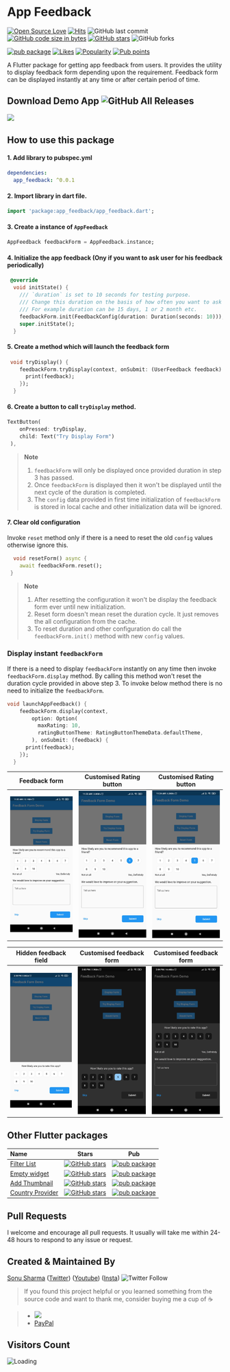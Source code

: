# App Feedback

[![Open Source Love](https://badges.frapsoft.com/os/v2/open-source.svg?v=103)](https://github.com/TheAlphamerc/app_feedback)
[![Hits](https://hits.seeyoufarm.com/api/count/incr/badge.svg?url=https%3A%2F%2Fgithub.com%2FTheAlphamerc%2Fapp_feedback&count_bg=%2379C83D&title_bg=%23555555&icon=&icon_color=%23E7E7E7&title=hits&edge_flat=false)](https://hits.seeyoufarm.com)
![GitHub last commit](https://img.shields.io/github/last-commit/TheAlphamerc/app_feedback)
[![GitHub code size in bytes](https://img.shields.io/github/languages/code-size/TheAlphamerc/app_feedback.svg)](https://github.com/TheAlphamerc/app_feedback)
[![GitHub stars](https://img.shields.io/github/stars/Thealphamerc/app_feedback?style=social)](https://github.com/login?return_to=https://github.com/TheAlphamerc/app_feedback) 
![GitHub forks](https://img.shields.io/github/forks/TheAlphamerc/app_feedback?style=social)

[![pub package](https://img.shields.io/pub/v/app_feedback?color=blue)](https://pub.dev/packages/app_feedback) 
[![Likes](https://badges.bar/app_feedback/likes)](https://pub.dev/packages/app_feedback/score)
[![Popularity](https://badges.bar/app_feedback/popularity)](https://pub.dev/packages/app_feedback/score)
[![Pub points](https://badges.bar/app_feedback/pub%20points)](https://pub.dev/packages/app_feedback/score)

A Flutter package for getting app feedback from users. It provides the utility to display feedback form depending upon the requirement. 
Feedback form can be displayed instantly at any time or after certain period of time.

## Download Demo App ![GitHub All Releases](https://img.shields.io/github/downloads/Thealphamerc/app_feedback/total?color=green)
<a href="https://github.com/TheAlphamerc/app_feedback/releases/download/v0.0.1/app-release.apk"><img src="https://playerzon.com/asset/download.png" width="200"></img></a>

## How to use this package

#### 1. Add library to pubspec.yml
```yaml
dependencies:
  app_feedback: ^0.0.1
```

#### 2. Import library in dart file.

```dart
import 'package:app_feedback/app_feedback.dart';
```

#### 3. Create a instance of `AppFeedback`

```dart
AppFeedback feedbackForm = AppFeedback.instance;
```

#### 4. Initialize the app feedback (Ony if you want to ask user for his feedback periodically)

```dart
 @override
  void initState() {
    /// `duration` is set to 10 seconds for testing purpose.
    /// Change this duration on the basis of how often you want to ask user for his feedback.
    /// For example duration can be 15 days, 1 or 2 month etc.
    feedbackForm.init(FeedbackConfig(duration: Duration(seconds: 10)));
    super.initState();
  }
```

#### 5. Create a method which will launch the feedback form

```dart
 void tryDisplay() {
    feedbackForm.tryDisplay(context, onSubmit: (UserFeedback feedback) {
      print(feedback);
    });
  }
```

#### 6. Create a button to call `tryDisplay` method.

```dart
TextButton(
    onPressed: tryDisplay,
    child: Text("Try Display Form")
 ),
```

> **Note**
>
> 1. `feedbackForm` will only be displayed once provided duration in step 3 has passed.
> 2. Once `feedbackForm` is displayed then it won't be displayed until the next cycle of the duration is completed.
> 3. The `config` data provided in first time initialization of `feedbackForm` is stored in local cache and other initialization data will be ignored.

#### 7. Clear old configuration

Invoke `reset` method only if there is a need to reset the old `config` values otherwise ignore this.

```dart
  void resetForm() async {
    await feedbackForm.reset();
 }

```

> **Note**
>
> 1. After resetting the configuration it won't be display the feedback form ever until new initialization.
> 2. Reset form doesn't mean reset the duration cycle. It just removes the all configuration from the cache.
> 3. To reset duration and other configuration do call the `feedbackForm.init()` method with new `config` values.

### Display instant `feedbackForm`

If there is a need to display `feedbackForm` instantly on any time then invoke `feedbackForm.display` method.
By calling this method won't reset the duration cycle provided in above step 3.
To invoke below method there is no need to initialize the `feedbackForm`.

```dart
void launchAppFeedback() {
    feedbackForm.display(context,
        option: Option(
          maxRating: 10,
          ratingButtonTheme: RatingButtonThemeData.defaultTheme,
        ), onSubmit: (feedback) {
      print(feedback);
    });
  }
```


Feedback form |  Customised Rating button        |  Customised Rating button         
:-------------------------:|:-------------------------:|:-------------------------:
![](https://github.com/TheAlphamerc/app_feedback/blob/main/screenshots/screenshot-1.jpg?raw=true)|![](https://github.com/TheAlphamerc/app_feedback/blob/main/screenshots/screenshot-2.jpg?raw=true)|![](https://github.com/TheAlphamerc/app_feedback/blob/main/screenshots/screenshot-3.jpg?raw=true)

Hidden feedback field    |  Customised feedback form     |  Customised feedback form    
:-------------------------:|:-------------------------:|:-------------------------:
![](https://github.com/TheAlphamerc/app_feedback/blob/main/screenshots/screenshot-4.jpg?raw=true)|![](https://github.com/TheAlphamerc/app_feedback/blob/main/screenshots/screenshot-6.jpg?raw=true)|![](https://github.com/TheAlphamerc/app_feedback/blob/main/screenshots/screenshot-5.jpg?raw=true)

## Other Flutter packages

| Name                                                                          | Stars                                                                                                                                                                                                          | Pub                                                                                                                   |
| :---------------------------------------------------------------------------- | -------------------------------------------------------------------------------------------------------------------------------------------------------------------------------------------------------------- | --------------------------------------------------------------------------------------------------------------------- |
| [Filter List](https://github.com/TheAlphamerc/flutter_plugin_filter_list)     | [![GitHub stars](https://img.shields.io/github/stars/Thealphamerc/flutter_plugin_filter_list?style=social)](https://github.com/login?return_to=https://github.com/TheAlphamerc/flutter_plugin_filter_list)     | [![pub package](https://img.shields.io/pub/v/empty_widget?color=blue)](https://pub.dev/packages/filter_list)          |
| [Empty widget](https://github.com/TheAlphamerc/empty_widget)                  | [![GitHub stars](https://img.shields.io/github/stars/Thealphamerc/empty_widget?style=social)](https://github.com/login?return_to=https://github.com/TheAlphamerc/empty_widget)                                 | [![pub package](https://img.shields.io/pub/v/empty_widget?color=blue)](https://pub.dev/packages/empty_widget)         |
| [Add Thumbnail](https://github.com/TheAlphamerc/flutter_plugin_add_thumbnail) | [![GitHub stars](https://img.shields.io/github/stars/Thealphamerc/flutter_plugin_add_thumbnail?style=social)](https://github.com/login?return_to=https://github.com/TheAlphamerc/flutter_plugin_add_thumbnail) | [![pub package](https://img.shields.io/pub/v/add_thumbnail?color=blue)](https://pub.dev/packages/add_thumbnail)       |
| [Country Provider](https://github.com/TheAlphamerc/country_provider)          | [![GitHub stars](https://img.shields.io/github/stars/Thealphamerc/country_provider?style=social)](https://github.com/login?return_to=https://github.com/TheAlphamerc/country_provider)                         | [![pub package](https://img.shields.io/pub/v/country_provider?color=blue)](https://pub.dev/packages/country_provider) |

## Pull Requests

I welcome and encourage all pull requests. It usually will take me within 24-48 hours to respond to any issue or request.

## Created & Maintained By

[Sonu Sharma](https://github.com/TheAlphamerc) ([Twitter](https://www.twitter.com/TheAlphamerc)) ([Youtube](https://www.youtube.com/user/sonusharma045sonu/))
([Insta](https://www.instagram.com/_sonu_sharma__)) ![Twitter Follow](https://img.shields.io/twitter/follow/thealphamerc?style=social)

> If you found this project helpful or you learned something from the source code and want to thank me, consider buying me a cup of :coffee:

> - <a href="https://www.buymeacoffee.com/thealphamerc"><img src="https://cdn.buymeacoffee.com/buttons/v2/default-yellow.png" width="120"></a>
> - [PayPal](https://www.paypal.me/TheAlphamerc/)

## Visitors Count

<img align="left" src = "https://profile-counter.glitch.me/app_feedback/count.svg" alt ="Loading">
